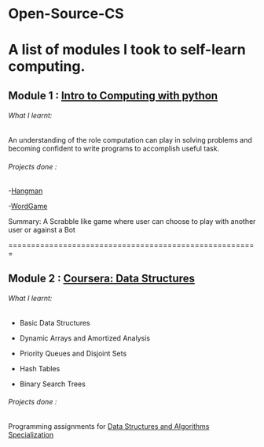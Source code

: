 # Open-Source-CS
A list of modules I took to self-learn computing. 
=======================================================

## Module 1 : [Intro to Computing with python](https://ocw.mit.edu/courses/electrical-engineering-and-computer-science/6-0001-introduction-to-computer-science-and-programming-in-python-fall-2016/)

###### What I learnt:
An understanding of the role computation can play in solving problems and becoming confident to write programs to accomplish useful task.

###### Projects done :
-[Hangman](https://github.com/ExtremelySunnyYK/hangman-python)

-[WordGame](https://github.com/ExtremelySunnyYK/Open-Source-CS/tree/master/Module%201%20Project/WordGame)

Summary: A Scrabble like game where user can choose to play with another user or against a Bot

=======================================================

## Module 2 : [Coursera: Data Structures](https://www.coursera.org/learn/data-structures/home/welcome)



###### What I learnt:
- Basic Data Structures

- Dynamic Arrays and Amortized Analysis

- Priority Queues and Disjoint Sets

- Hash Tables

- Binary Search Trees

###### Projects done :
Programming assignments for [Data Structures and Algorithms Specialization](https://www.coursera.org/specializations/data-structures-algorithms)
